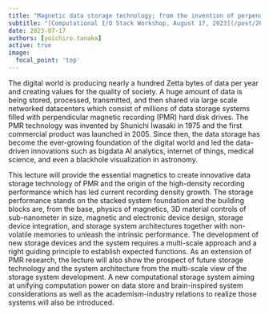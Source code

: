 ```yaml
---
title: "Magnetic data storage technology; from the invention of perpendicular magnetic recording (PMR) to the social integration"
subtitle: "[Computational I/O Stack Workshop, August 17, 2023](/post/20230718-aug17/)"
date: 2023-07-17
authors: [yoichiro.tanaka]
active: true
image:
  focal_point: 'top'
---
```


The digital world is producing nearly a hundred Zetta bytes of data per year and creating values for the quality of society. A huge amount of data is being stored, processed, transmitted, and then shared via large scale networked datacenters which consist of millions of data storage systems filled with perpendicular magnetic recording (PMR) hard disk drives. The PMR technology was invented by Shunichi Iwasaki in 1975 and the first commercial product was launched in 2005. Since then, the data storage has become the ever-growing foundation of the digital world and led the data-driven innovations such as bigdata AI analytics, internet of things, medical science, and even a blackhole visualization in astronomy.  

This lecture will provide the essential magnetics to create innovative data storage technology of PMR and the origin of the high-density recording performance which has led current recording density growth. The storage performance stands on the stacked system foundation and the building blocks are, from the base, physics of magnetics, 3D material controls of sub-nanometer in size, magnetic and electronic device design, storage device integration, and storage system architectures together with non-volatile memories to unleash the intrinsic performance. The development of new storage devices and the system requires a multi-scale approach and a right guiding principle to establish expected functions. As an extension of PMR research, the lecture will also show the prospect of future storage technology and the system architecture from the multi-scale view of the storage system development. A new computational storage system aiming at unifying computation power on data store and brain-inspired system considerations as well as the academism-industry relations to realize those systems will also be introduced.
